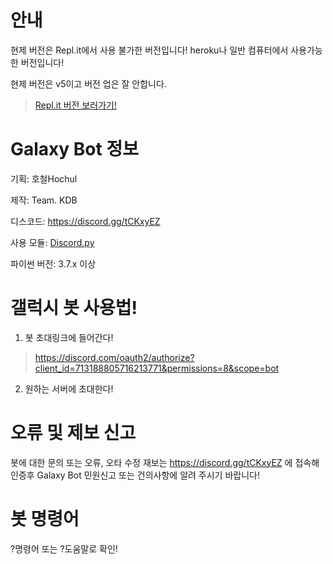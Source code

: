 # 안내
현제 버전은 Repl.it에서 사용 불가한 버전입니다! heroku나 일반 컴퓨터에서 사용가능한 버전입니다!

현제 버전은 v5이고 버전 업은 잘 안합니다.
> [Repl.it 버전 보러가기!](https://github.com/hochul5470/galaxybot_Repl.it_ver)

# Galaxy Bot 정보
  기획: 호철Hochul
 
 제작: Team. KDB
 

 
 디스코드: https://discord.gg/tCKxyEZ
 
 사용 모듈: [Discord.py](https://github.com/Rapptz/discord.py)
 
 파이썬 버전: 3.7.x 이상
 

 # 갤럭시 봇 사용법!
 1. 봇 초대링크에 들어간다!
 > https://discord.com/oauth2/authorize?client_id=713188805716213771&permissions=8&scope=bot
 2. 원하는 서버에 초대한다!
 # 오류 및 제보 신고
 봇에 대한 문의 또는 오류, 오타 수정 재보는 https://discord.gg/tCKxyEZ 에 접속해 인증후 Galaxy Bot 민원신고 또는 건의사항에 알려 주시기 바랍니다!
 # 봇 명령어
?명령어 또는 ?도움말로 확인!
